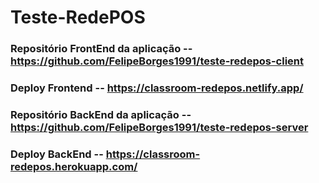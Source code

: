 # Teste-RedePOS

### Repositório FrontEnd da aplicação -- https://github.com/FelipeBorges1991/teste-redepos-client

### Deploy Frontend -- https://classroom-redepos.netlify.app/

### Repositório BackEnd da aplicação -- https://github.com/FelipeBorges1991/teste-redepos-server

### Deploy BackEnd -- https://classroom-redepos.herokuapp.com/
